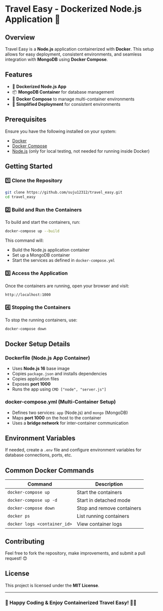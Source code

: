 # Travel Easy - Dockerized Node.js Application 🚀

## Overview
Travel Easy is a **Node.js** application containerized with **Docker**. This setup allows for easy deployment, consistent environments, and seamless integration with **MongoDB** using **Docker Compose**.

## Features
- 🐳 **Dockerized Node.js App**
- 📦 **MongoDB Container** for database management
- 🔄 **Docker Compose** to manage multi-container environments
- 🚀 **Simplified Deployment** for consistent environments

## Prerequisites
Ensure you have the following installed on your system:
- [Docker](https://docs.docker.com/get-docker/)
- [Docker Compose](https://docs.docker.com/compose/install/)
- [Node.js](https://nodejs.org/) (only for local testing, not needed for running inside Docker)

## Getting Started
### 1️⃣ Clone the Repository
```bash
git clone https://github.com/suju12312/travel_easy.git
cd travel_easy
```

### 2️⃣ Build and Run the Containers
To build and start the containers, run:
```bash
docker-compose up --build
```
This command will:
- Build the Node.js application container
- Set up a MongoDB container
- Start the services as defined in `docker-compose.yml`

### 3️⃣ Access the Application
Once the containers are running, open your browser and visit:
```bash
http://localhost:1000
```

### 4️⃣ Stopping the Containers
To stop the running containers, use:
```bash
docker-compose down
```

## Docker Setup Details
### **Dockerfile** (Node.js App Container)
- Uses **Node.js 16** base image
- Copies `package.json` and installs dependencies
- Copies application files
- Exposes **port 1000**
- Runs the app using `CMD ["node", "server.js"]`

### **docker-compose.yml** (Multi-Container Setup)
- Defines two services: `app` (Node.js) and `mongo` (MongoDB)
- Maps **port 1000** on the host to the container
- Uses a **bridge network** for inter-container communication

## Environment Variables
If needed, create a `.env` file and configure environment variables for database connections, ports, etc.

## Common Docker Commands
| Command | Description |
|---------|-------------|
| `docker-compose up` | Start the containers |
| `docker-compose up -d` | Start in detached mode |
| `docker-compose down` | Stop and remove containers |
| `docker ps` | List running containers |
| `docker logs <container_id>` | View container logs |

## Contributing
Feel free to fork the repository, make improvements, and submit a pull request! 😊

## License
This project is licensed under the **MIT License**.

---
### 🎉 Happy Coding & Enjoy Containerized Travel Easy! 🚀🐳

